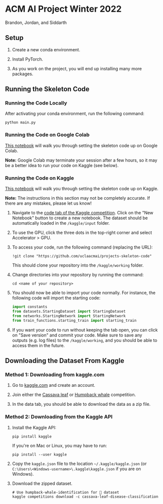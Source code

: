# ACM AI Project Winter 2022

Brandon, Jordan, and Siddarth

## Setup

1. Create a new conda environment.

2. Install PyTorch.

3. As you work on the project, you will end up installing many more packages.

## Running the Skeleton Code

### Running the Code Locally

After activating your conda environment, run the following command:

```
python main.py
```

### Running the Code on Google Colab

[This notebook](https://colab.research.google.com/drive/1zkxwgDItHv92iD07M8o8FlfJ0ZxLUDly?usp=sharing) will walk you through setting the skeleton code up on Google Colab.

**Note:** Google Colab may terminate your session after a few hours, so it may be a better idea to run your code on Kaggle (see below).

### Running the Code on Kaggle

[This notebook](https://www.kaggle.com/franktzheng/acm-ai-projects-kaggle-skeleton) will walk you through setting the skeleton code up on Kaggle.

**Note:** The instructions in this section may not be completely accurate. If there are any mistakes, please let us know!

1. Navigate to the [code tab of the Kaggle competition](https://www.kaggle.com/c/cassava-leaf-disease-classification/code). Click on the "New Notebook" button to create a new notebook. The dataset should be automatically loaded in the `/kaggle/input` folder.

2. To use the GPU, click the three dots in the top-right corner and select Accelerator > GPU.

3. To access your code, run the following command (replacing the URL):

   ```
   !git clone "https://github.com/uclaacmai/projects-skeleton-code"
   ```

   This should clone your repository into the `/kaggle/working` folder.

4. Change directories into your repository by running the command:

   ```
   cd <name of your repository>
   ```

5. You should now be able to import your code normally. For instance, the following code will import the starting code:

   ```python
   import constants
   from datasets.StartingDataset import StartingDataset
   from networks.StartingNetwork import StartingNetwork
   from train_functions.starting_train import starting_train
   ```

6. If you want your code to run without keeping the tab open, you can click on "Save version" and commit your code. Make sure to save any outputs (e.g. log files) to the `/kaggle/working`, and you should be able to access them in the future.

## Downloading the Dataset From Kaggle

### Method 1: Downloading from kaggle.com

1. Go to [kaggle.com](kaggle.com) and create an account.

2. Join either the [Cassava leaf](https://www.kaggle.com/c/cassava-leaf-disease-classification) or [Humpback whale](https://www.kaggle.com/c/humpback-whale-identification) competition.

3. In the data tab, you should be able to download the data as a zip file.

### Method 2: Downloading from the Kaggle API

1. Install the Kaggle API:

   ```
   pip install kaggle
   ```

   If you're on Mac or Linux, you may have to run:

   ```
   pip install --user kaggle
   ```

2. Copy the `kaggle.json` file to the location `~/.kaggle/kaggle.json` (or `C:\Users\<Windows-username>\.kaggle\kaggle.json` if you are on Windows).

3. Download the zipped dataset.

   ```
   # Use humpback-whale-identification for 🐋 dataset
   kaggle competitions download -c cassava-leaf-disease-classification
   ```
